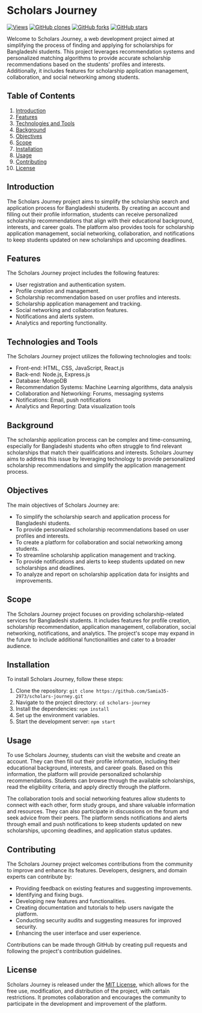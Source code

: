 # Scholars Journey

[![Views](https://hits.dwyl.com/Samia35-2973/scholars-journey.svg)](https://hits.dwyl.com/Samia35-2973/scholars-journey)
[![GitHub clones](https://img.shields.io/github/clones/Samia35-2973/scholars-journey.svg)](https://github.com/Samia35-2973/scholars-journey)
[![GitHub forks](https://img.shields.io/github/forks/Samia35-2973/scholars-journey.svg?style=social&label=Fork&maxAge=2592000)](https://github.com/Samia35-2973/scholars-journey/network/members)
[![GitHub stars](https://img.shields.io/github/stars/Samia35-2973/scholars-journey.svg?style=social&label=Star&maxAge=2592000)](https://github.com/Samia35-2973/scholars-journey/stargazers)

Welcome to Scholars Journey, a web development project aimed at simplifying the process of finding and applying for scholarships for Bangladeshi students. This project leverages recommendation systems and personalized matching algorithms to provide accurate scholarship recommendations based on the students' profiles and interests. Additionally, it includes features for scholarship application management, collaboration, and social networking among students.

## Table of Contents

1. [Introduction](#introduction)
2. [Features](#features)
3. [Technologies and Tools](#technologies-and-tools)
4. [Background](#background)
5. [Objectives](#objectives)
6. [Scope](#scope)
7. [Installation](#installation)
8. [Usage](#usage)
9. [Contributing](#contributing)
10. [License](#license)

## Introduction

The Scholars Journey project aims to simplify the scholarship search and application process for Bangladeshi students. By creating an account and filling out their profile information, students can receive personalized scholarship recommendations that align with their educational background, interests, and career goals. The platform also provides tools for scholarship application management, social networking, collaboration, and notifications to keep students updated on new scholarships and upcoming deadlines.

## Features

The Scholars Journey project includes the following features:

- User registration and authentication system.
- Profile creation and management.
- Scholarship recommendation based on user profiles and interests.
- Scholarship application management and tracking.
- Social networking and collaboration features.
- Notifications and alerts system.
- Analytics and reporting functionality.

## Technologies and Tools

The Scholars Journey project utilizes the following technologies and tools:

- Front-end: HTML, CSS, JavaScript, React.js
- Back-end: Node.js, Express.js
- Database: MongoDB
- Recommendation Systems: Machine Learning algorithms, data analysis
- Collaboration and Networking: Forums, messaging systems
- Notifications: Email, push notifications
- Analytics and Reporting: Data visualization tools

## Background

The scholarship application process can be complex and time-consuming, especially for Bangladeshi students who often struggle to find relevant scholarships that match their qualifications and interests. Scholars Journey aims to address this issue by leveraging technology to provide personalized scholarship recommendations and simplify the application management process.

## Objectives

The main objectives of Scholars Journey are:

- To simplify the scholarship search and application process for Bangladeshi students.
- To provide personalized scholarship recommendations based on user profiles and interests.
- To create a platform for collaboration and social networking among students.
- To streamline scholarship application management and tracking.
- To provide notifications and alerts to keep students updated on new scholarships and deadlines.
- To analyze and report on scholarship application data for insights and improvements.

## Scope

The Scholars Journey project focuses on providing scholarship-related services for Bangladeshi students. It includes features for profile creation, scholarship recommendation, application management, collaboration, social networking, notifications, and analytics. The project's scope may expand in the future to include additional functionalities and cater to a broader audience.

## Installation

To install Scholars Journey, follow these steps:

1. Clone the repository: `git clone https://github.com/Samia35-2973/scholars-journey.git`
2. Navigate to the project directory: `cd scholars-journey`
3. Install the dependencies: `npm install`
4. Set up the environment variables.
5. Start the development server: `npm start`

## Usage

To use Scholars Journey, students can visit the website and create an account. They can then fill out their profile information, including their educational background, interests, and career goals. Based on this information, the platform will provide personalized scholarship recommendations. Students can browse through the available scholarships, read the eligibility criteria, and apply directly through the platform.

The collaboration tools and social networking features allow students to connect with each other, form study groups, and share valuable information and resources. They can also participate in discussions on the forum and seek advice from their peers. The platform sends notifications and alerts through email and push notifications to keep students updated on new scholarships, upcoming deadlines, and application status updates.

## Contributing

The Scholars Journey project welcomes contributions from the community to improve and enhance its features. Developers, designers, and domain experts can contribute by:

- Providing feedback on existing features and suggesting improvements.
- Identifying and fixing bugs.
- Developing new features and functionalities.
- Creating documentation and tutorials to help users navigate the platform.
- Conducting security audits and suggesting measures for improved security.
- Enhancing the user interface and user experience.

Contributions can be made through GitHub by creating pull requests and following the project's contribution guidelines.

## License

Scholars Journey is released under the [MIT License](https://opensource.org/licenses/MIT), which allows for the free use, modification, and distribution of the project, with certain restrictions. It promotes collaboration and encourages the community to participate in the development and improvement of the platform.

